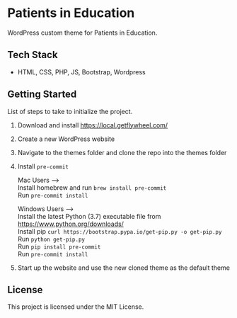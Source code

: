 # Patients in Education

WordPress custom theme for Patients in Education.

## Tech Stack
- HTML, CSS, PHP, JS, Bootstrap, Wordpress

## Getting Started
List of steps to take to initialize the project.
1. Download and install <https://local.getflywheel.com/>
2. Create a new WordPress website
3. Navigate to the themes folder and clone the repo into the themes folder
4. Install `pre-commit`

   Mac Users -->\
   Install homebrew and run `brew install pre-commit`\
   Run `pre-commit install`

   Windows Users -->\
   Install the latest Python (3.7) executable file from <https://www.python.org/downloads/>\
   Install pip `curl https://bootstrap.pypa.io/get-pip.py -o get-pip.py`\
   Run `python get-pip.py`\
   Run `pip install pre-commit`\
   Run `pre-commit install`
5. Start up the website and use the new cloned theme as the default theme

## License
This project is licensed under the MIT License.
